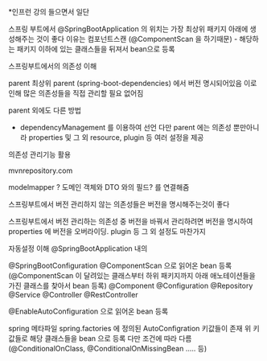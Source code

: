 *인프런 강의 들으면서 일단 

스프링 부트에서 @SpringBootApplication 의 위치는 가장 최상위 패키지 아래에 생성해주는 것이 좋다
이유는 컴포넌트스캔 (@ComponentScan 을 하기때문) - 해당하는 패키지 이하에 있는 클래스들을 뒤져서 bean으로 등록

스프링부트에서의 의존성 이해

parent
최상위 parent (spring-boot-dependencies) 에서 버전 명시되어있음
이로인해 많은 의존성들을 직접 관리할 필요 없어짐

parent 외에도 다른 방법
- dependencyManagement 를 이용하여 선언
다만 parent 에는 의존성 뿐만아니라  properties 및 그 외 resource, plugin 등 여러 설정을 제공

의존성 관리기능 활용

mvnrepository.com

modelmapper ?
도메인 객체와 DTO 와의 필드? 를 연결해줌

스프링부트에서 버전 관리하지 않는 의존성들은 버전을 명시해주는것이 좋다

스프링부트에서 버전 관리하는 의존성 중 버전을 바꿔서 관리하려면 버전을 명시하여 properties 에 버전을 오버라이딩. plugin 등 그 외 설정도 마찬가지


자동설정 이해
@SpringBootApplication 내의

@SpringBootConfiguration
@ComponentScan 으로 읽어온 bean 등록 (@ComponentScan 이 달려있는 클래스부터 하위 패키지까지 아래 애노테이션들을 가진 클래스를 찾아서 bean 등록)
  @Component
  @Configuration @Repository @Service @Controller @RestController
  
@EnableAutoConfiguration 으로 읽어온 bean 등록

spring 메타파일
  spring.factories 에 정의된 AutoConfigration 키값들이 존재
  위 키값들로 해당 클래스들을 bean 으로 등록
  다만 조건에 따라 다름 (@ConditionalOnClass, @ConditionalOnMissingBean ..... 등)
  
  

